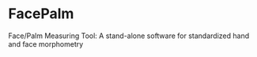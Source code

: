 # FacePalm
Face/Palm Measuring Tool: A stand-alone software for standardized hand and face morphometry
